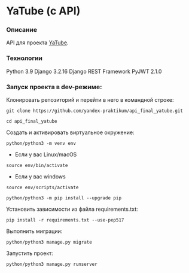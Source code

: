 # YaTube (с API)
### Описание
API для проекта [YaTube](https://github.com/Alisacalm/Yatube/tree/master).
### Технологии
Python 3.9
Django 3.2.16
Django REST Framework
PyJWT 2.1.0
### Запуск проекта в dev-режиме:
Клонировать репозиторий и перейти в него в командной строке:
```
git clone https://github.com/yandex-praktikum/api_final_yatube.git
```
```
cd api_final_yatube
```
Cоздать и активировать виртуальное окружение:
```
python/python3 -m venv env
```
* Если у вас Linux/macOS
```
source env/bin/activate
```
* Если у вас windows
```
source env/scripts/activate
```
```
python/python3 -m pip install --upgrade pip
```
Установить зависимости из файла requirements.txt:
```
pip install -r requirements.txt --use-pep517
```
Выполнить миграции:
```
python/python3 manage.py migrate
```
Запустить проект:
```
python/python3 manage.py runserver
```
